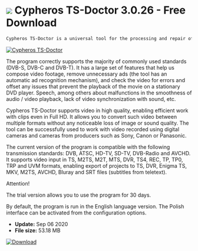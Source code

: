 # ![](https://cdn.softexe.net/static/icon/6/cypheros-ts-doctor-8432.png) Cypheros TS-Doctor 3.0.26 - Free Download

```sh
Cypheros TS-Doctor is a universal tool for the processing and repair of video materials recorded using TV receivers, satellite or antenna. It offers interesting functionality, while remaining very simple to use.
```
[![Cypheros TS-Doctor](https://gallery.dpcdn.pl/imgc/Tools/48962/g_-_420x350_1.5_-_x20140330014348_0.png)](https://softexe.net/win/multimedia/video/cypheros-ts-doctor:hdcb.html)

The program correctly supports the majority of commonly used standards (DVB-S, DVB-C and DVB-T). It has a large set of features that help us compose video footage, remove unnecessary ads (the tool has an automatic ad recognition mechanism), and check the video for errors and offset any issues that prevent the playback of the movie on a stationary DVD player. Speech, among others about malfunctions in the smoothness of audio / video playback, lack of video synchronization with sound, etc.
 
 Cypheros TS-Doctor supports video in high quality, enabling efficient work with clips even in Full HD. It allows you to convert such video between multiple formats without any noticeable loss of image or sound quality. The tool can be successfully used to work with video recorded using digital cameras and cameras from producers such as Sony, Canon or Panasonic.
 
 The current version of the program is compatible with the following transmission standards: DVB, ATSC, HD-TV, SD-TV, DVB-Radio and AVCHD. It supports video input in TS, M2TS, M2T, MTS, DVR, TS4, REC, TP, TP0, TRP and UVM formats, enabling export of projects to TS, DVR, Enigma TS, MKV, M2TS, AVCHD, Bluray and SRT files (subtitles from teletext).
 
 Attention!
 
 The trial version allows you to use the program for 30 days.
 
 By default, the program is run in the English language version. The Polish interface can be activated from the configuration options.


- **Update:** Sep 06 2020
- **File size:** 53.18 MB

[![Download](https://cdn.softexe.net/static/img/download.png)](https://softexe.net/win/multimedia/video/cypheros-ts-doctor:hdcb.html)

